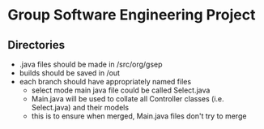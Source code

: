 # Group Software Engineering Project

## Directories
- .java files should be made in /src/org/gsep
- builds should be saved in /out
- each branch should have appropriately named files
  - select mode main java file could be called Select.java
  - Main.java will be used to collate all Controller classes (i.e. Select.java) and their models
  - this is to ensure when merged, Main.java files don't try to merge
